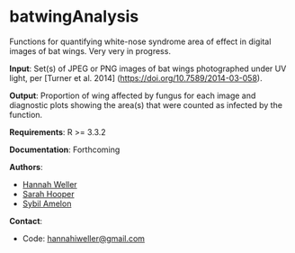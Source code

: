 # batwingAnalysis

Functions for quantifying white-nose syndrome area of effect in digital images of bat wings. Very very in progress.

**Input**: Set(s) of JPEG or PNG images of bat wings photographed under UV light, per [Turner et al. 2014] (https://doi.org/10.7589/2014-03-058).

**Output**: Proportion of wing affected by fungus for each image and diagnostic plots showing the area(s) that were counted as infected by the function.

**Requirements**: R >= 3.3.2

**Documentation**: Forthcoming

**Authors**:
* [Hannah Weller](https://scholar.google.com/citations?user=rjI5wpEAAAAJ&hl=en)
* [Sarah Hooper](https://scholar.google.com/citations?user=gaUr5yEAAAAJ&hl=en&oi=ao)
* [Sybil Amelon](https://www.nrs.fs.fed.us/people/Amelon/)

**Contact**:
* Code: <hannahiweller@gmail.com>
